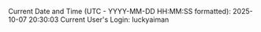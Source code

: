 Current Date and Time (UTC - YYYY-MM-DD HH:MM:SS formatted): 2025-10-07 20:30:03
Current User's Login: luckyaiman
